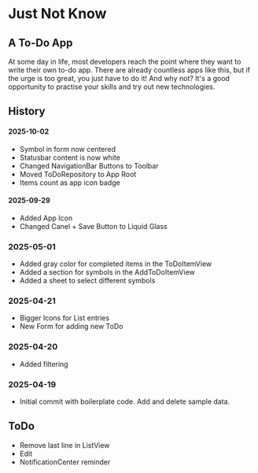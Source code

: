 #  Just Not Know
## A To-Do App

At some day in life, most developers reach the point where they want to write their own to-do app. 
There are already countless apps like this, but if the urge is too great, you just have to do it!
And why not? 
It's a good opportunity to practise your skills and try out new technologies.

## History

#### 2025-10-02
- Symbol in form now centered
- Statusbar content is now white 
- Changed NavigationBar Buttons to Toolbar
- Moved ToDoRepository to App Root
- Items count as app icon badge

#### 2025-09-29
- Added App Icon
- Changed Canel + Save Button to Liquid Glass

### 2025-05-01
- Added gray color for completed items in the ToDoItemView
- Added a section for symbols in the AddToDoItemView
- Added a sheet to select different symbols

### 2025-04-21
- Bigger Icons for List entries
- New Form for adding new ToDo

### 2025-04-20
- Added filtering

### 2025-04-19
- Initial commit with boilerplate code. Add and delete sample data.

## ToDo

- Remove last line in ListView
- Edit
- NotificationCenter reminder

